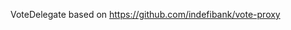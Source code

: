 VoteDelegate based on https://github.com/indefibank/vote-proxy

[//]: # (Mainnet Deploy: [0xD897F108670903D1d6070fcf818f9db3615AF272]&#40;https://etherscan.io/address/0xD897F108670903D1d6070fcf818f9db3615AF272#code&#41;  )
